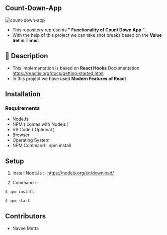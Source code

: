 ## Count-Down-App

![count-down-app](https://user-images.githubusercontent.com/70085321/204085714-33b035f4-c594-4745-91ba-5b787cc0816a.gif)

- This repository represents **" Functionality of Count Down App "**.
- With the help of this project we can take shot breaks based on the **Value Set in Timer**.

## 📝 Description

- This implemantation is based on **React Hooks** Documentation https://reactjs.org/docs/getting-started.html
- In this project we have used **Modern Features of React** .

## Installation

### Requirements

- NodeJs
- NPM ( comes with Nodejs )
- VS Code ( Optional )
- Browser
- Operating System
- NPM Command : npm install

## Setup

1. Install NodeJs :-
   https://nodejs.org/en/download/

2. Command :-

```bash
$ npm install

```

```bash
$ npm start

```

## Contributors

- Navee Metta
